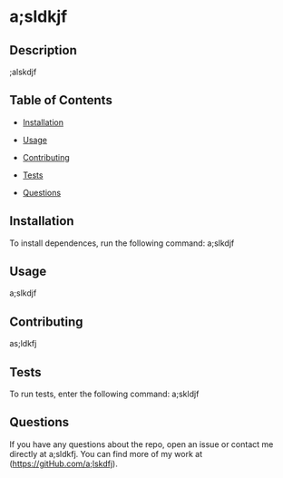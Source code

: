 
  # a;sldkjf
   

## Description
;alskdjf
## Table of Contents
* [Installation](#installation)
* [Usage](#usage)    

* [Contributing](#contributing)
* [Tests](#tests)
* [Questions](#questions)
## Installation
To install dependences, run the following command: a;slkdjf
## Usage
a;slkdjf

## Contributing
as;ldkfj
## Tests
To run tests, enter the following command: a;skldjf
## Questions 
If you have any questions about the repo, open an issue or contact me directly at a;sldkfj.  You can find more of my work at (https://gitHub.com/a;lskdfj).

